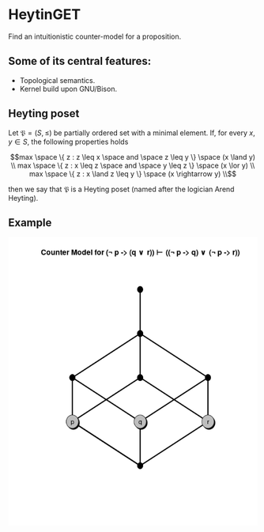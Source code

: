 # HeytinGET

Find an intuitionistic counter-model for a proposition.

## Some of its central features:
- Topological semantics.
- Kernel build upon GNU/Bison.

## Heyting poset

Let $`\mathfrak{P} = (S, \leq)`$ be partially ordered set with a minimal element. If, for every $`x,y \in S`$, the following properties holds

```math
max \space \{ z : z \leq x \space and \space z \leq y \} \space (x \land y) \\
max \space \{ z : x \leq z \space and \space y \leq z \} \space (x \lor y) \\
max \space \{ z : x \land z \leq y \}  \space (x \rightarrow y) \\
```

then we say that $`\mathfrak{P}`$ is a Heyting poset (named after the logician Arend Heyting).

## Example

<div align="center">

![Image description](example.png)

</div>